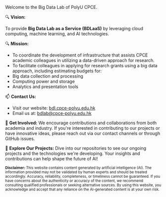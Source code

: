 Welcome to the Big Data Lab of PolyU CPCE.

🔍 **Vision:**

To provide **Big Data Lab as a Service (BDLaaS)** by leveraging cloud computing, machine learning, and AI technologies.

🔍 **Mission:**

- To coordinate the development of infrastructure that assists CPCE academic colleagues in utilizing a data-driven approach for research.
- To facilitate colleagues in applying for research grants using a big data approach, including estimating budgets for:
- Big data collection and processing
- Computing power and storage
- Analytics and presentation tools


📫 **Contact Us:**
- Visit our website: [bdl.cpce-polyu.edu.hk](https://bdl.cpce-polyu.edu.hk)
- Email us at: [bdlab@cpce-polyu.edu.hk](mailto:bdlab@cpce-polyu.edu.hk)

🤝 **Get Involved:**
We encourage contributions and collaborations from both academia and industry. If you're interested in contributing to our projects or have innovative ideas, please reach out via our contact channels or through GitHub issues.

🚀 **Explore Our Projects:**
Dive into our repositories to see our ongoing projects and the technologies we're developing. Your insights and contributions can help shape the future of AI!



<sub>
<b>Disclaimer:</b> This website contains content generated by artificial intelligence (AI). The information provided may not be validated by human experts and should be treated accordingly. Accuracy, reliability, completeness, or timeliness cannot be guaranteed. If you have concerns about the authenticity or accuracy of the content, we recommend consulting qualified professionals or seeking alternative sources. By using this website, you acknowledge and accept that any reliance on the AI-generated content is at your own risk.
</sub>
